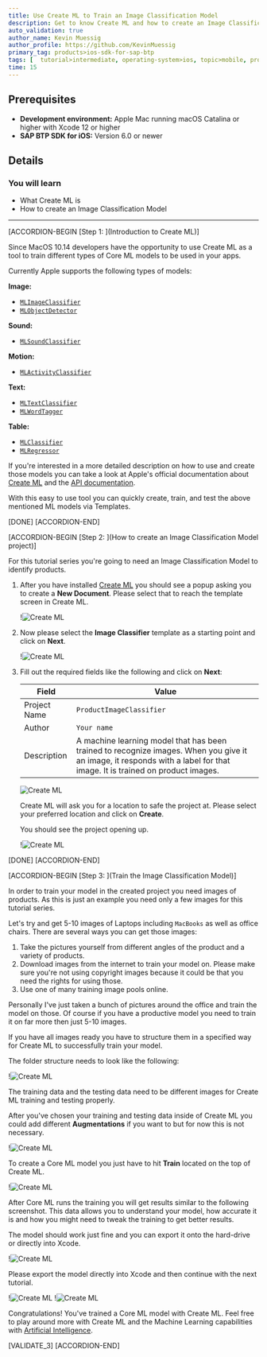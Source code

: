 ```yaml
---
title: Use Create ML to Train an Image Classification Model
description: Get to know Create ML and how to create an Image Classification Model for products.
auto_validation: true
author_name: Kevin Muessig
author_profile: https://github.com/KevinMuessig
primary_tag: products>ios-sdk-for-sap-btp
tags: [  tutorial>intermediate, operating-system>ios, topic>mobile, programming-tool>odata, software-product>sap-business-technology-platform, software-product>sap-mobile-services ]
time: 15
---
```


## Prerequisites

- **Development environment:** Apple Mac running macOS Catalina or higher with Xcode 12 or higher
- **SAP BTP SDK for iOS:** Version 6.0 or newer

## Details

### You will learn  

- What Create ML is
- How to create an Image Classification Model

---

[ACCORDION-BEGIN [Step 1: ](Introduction to Create ML)]

Since MacOS 10.14 developers have the opportunity to use Create ML as a tool to train different types of Core ML models to be used in your apps.

Currently Apple supports the following types of models:

**Image:**

- [`MLImageClassifier`](https://developer.apple.com/documentation/createml/mlimageclassifier)
- [`MLObjectDetector`](https://developer.apple.com/documentation/createml/mlobjectdetector)

**Sound:**

- [`MLSoundClassifier`](https://developer.apple.com/documentation/createml/mlsoundclassifier)

**Motion:**

- [`MLActivityClassifier`](https://developer.apple.com/documentation/createml/mlactivityclassifier)

**Text:**

- [`MLTextClassifier`](https://developer.apple.com/documentation/createml/mltextclassifier)
- [`MLWordTagger`](https://developer.apple.com/documentation/createml/mlwordtagger)

**Table:**

- [`MLClassifier`](https://developer.apple.com/documentation/createml/mlclassifier)
- [`MLRegressor`](https://developer.apple.com/documentation/createml/mlregressor)

If you're interested in a more detailed description on how to use and create those models you can take a look at Apple's official documentation about [Create ML](https://developer.apple.com/documentation/createml/creating_an_image_classifier_model) and the [API documentation](https://developer.apple.com/documentation/createml).

With this easy to use tool you can quickly create, train, and test the above mentioned ML models via Templates.

[DONE]
[ACCORDION-END]

[ACCORDION-BEGIN [Step 2: ](How to create an Image Classification Model project)]

For this tutorial series you're going to need an Image Classification Model to identify products.

1. After you have installed [Create ML](https://developer.apple.com/machine-learning/create-ml/) you should see a popup asking you to create a **New Document**. Please select that to reach the template screen in Create ML.

    !![Create ML](fiori-ios-scpms-teched19-01.png)

2. Now please select the **Image Classifier** template as a starting point and click on **Next**.

    !![Create ML](fiori-ios-scpms-teched19-02.png)

3. Fill out the required fields like the following and click on **Next**:

    | Field  | Value |
    | ------------- | ------------- |
    | Project Name  | `ProductImageClassifier`  |
    | Author  | `Your name`  |
    | Description  | A machine learning model that has been trained to recognize images. When you give it an image, it responds with a label for that image. It is trained on product images. |

    ![Create ML](fiori-ios-scpms-teched19-03.png)

    Create ML will ask you for a location to safe the project at. Please select your preferred location and click on **Create**.

    You should see the project opening up.

    !![Create ML](fiori-ios-scpms-teched19-04.png)

[DONE]
[ACCORDION-END]

[ACCORDION-BEGIN [Step 3: ](Train the Image Classification Model)]

In order to train your model in the created project you need images of products. As this is just an example you need only a few images for this tutorial series.

Let's try and get 5-10 images of Laptops including `MacBooks` as well as office chairs. There are several ways you can get those images:

1. Take the pictures yourself from different angles of the product and a variety of products.
2. Download images from the internet to train your model on. Please make sure you're not using copyright images because it could be that you need the rights for using those.
3. Use one of many training image pools online.

Personally I've just taken a bunch of pictures around the office and train the model on those. Of course if you have a productive model you need to train it on far more then just 5-10 images.

If you have all images ready you have to structure them in a specified way for Create ML to successfully train your model.

The folder structure needs to look like the following:

!![Create ML](fiori-ios-scpms-teched19-05.png)

The training data and the testing data need to be different images for Create ML training and testing properly.

After you've chosen your training and testing data inside of Create ML you could add different **Augmentations** if you want to but for now this is not necessary.

!![Create ML](fiori-ios-scpms-teched19-06.png)

To create a Core ML model you just have to hit **Train** located on the top of Create ML.

!![Create ML](fiori-ios-scpms-teched19-07.png)

After Core ML runs the training you will get results similar to the following screenshot. This data allows you to understand your model, how accurate it is and how you might need to tweak the training to get better results.

The model should work just fine and you can export it onto the hard-drive or directly into Xcode.

!![Create ML](fiori-ios-scpms-teched19-08.png)

Please export the model directly into Xcode and then continue with the next tutorial.

!![Create ML](fiori-ios-scpms-teched19-09.png)
!![Create ML](fiori-ios-scpms-teched19-09.png)

Congratulations! You've trained a Core ML model with Create ML. Feel free to play around more with Create ML and the Machine Learning capabilities with [Artificial Intelligence](https://www.sap.com/products/artificial-intelligence.html).

[VALIDATE_3]
[ACCORDION-END]
